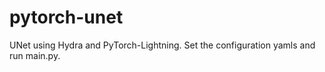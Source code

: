 # pytorch-unet
UNet using Hydra and PyTorch-Lightning. Set the configuration yamls and run main.py.
